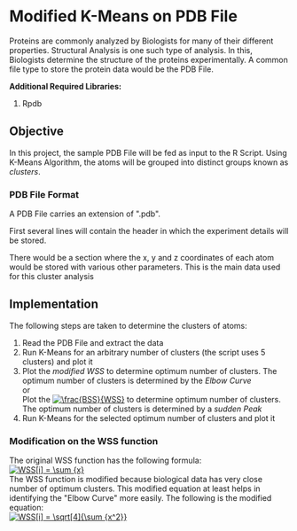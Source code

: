 # Modified K-Means on PDB File 
Proteins are commonly analyzed by Biologists for many of their different properties. Structural Analysis is one such type of analysis. In this, Biologists determine the structure of the proteins experimentally. A common file type to store the protein data would be the PDB File. 

**Additional Required Libraries:** 

1. Rpdb

## Objective 

In this project, the sample PDB File will be fed as input to the R Script. Using K-Means Algorithm, the atoms will be grouped into distinct groups known as *clusters*. 

### PDB File Format 

A PDB File carries an extension of ".pdb". 

First several lines will contain the header in which the experiment details will be stored. 

There would be a section where the x, y and z coordinates of each atom would be stored with various other parameters. This is the main data used for this cluster analysis

## Implementation 

The following steps are taken to determine the clusters of atoms: 

1. Read the PDB File and extract the data 
2. Run K-Means for an arbitrary number of clusters (the script uses 5 clusters) and plot it 
3. Plot the *modified WSS* to determine optimum number of clusters. The optimum number of clusters is determined by the *Elbow Curve*<br/>or<br/>Plot the <a href="https://www.codecogs.com/eqnedit.php?latex=\inline&space;\frac{BSS}{WSS}" target="_blank"><img src="https://latex.codecogs.com/svg.latex?\inline&space;\frac{BSS}{WSS}" title="\frac{BSS}{WSS}" /></a> to determine optimum number of clusters. The optimum number of clusters is determined by a *sudden Peak* 
4. Run K-Means for the selected optimum number of clusters and plot it

### Modification on the WSS function 

The original WSS function has the following formula: 
<br/>
<a href="https://www.codecogs.com/eqnedit.php?latex=WSS[i]&space;=&space;\sum&space;{x}" target="_blank"><img src="https://latex.codecogs.com/svg.latex?WSS[i]&space;=&space;\sum&space;{x}" title="WSS[i] = \sum {x}" /></a>
<br/>
The WSS function is modified because biological data has very close number of optimum clusters. This modified equation at least helps in identifying the "Elbow Curve" more easily. The following is the modified equation: 
<br/>
<a href="https://www.codecogs.com/eqnedit.php?latex=WSS[i]&space;=&space;\sqrt[4]{\sum&space;{x^2}}" target="_blank"><img src="https://latex.codecogs.com/svg.latex?WSS[i]&space;=&space;\sqrt[4]{\sum&space;{x^2}}" title="WSS[i] = \sqrt[4]{\sum {x^2}}" /></a>

